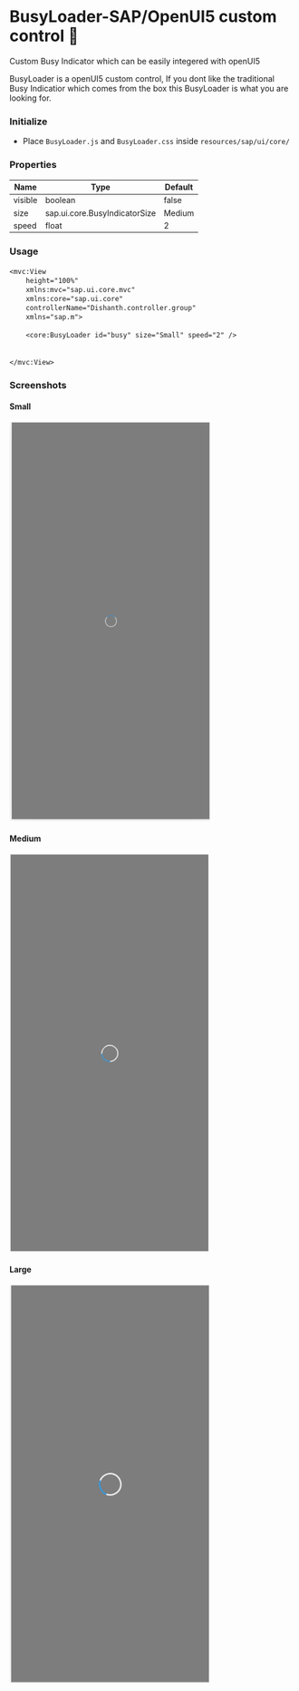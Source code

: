 # BusyLoader-SAP/OpenUI5 custom control 🔵
 Custom Busy Indicator which can be easily integered with openUI5

BusyLoader is a openUI5 custom control, If you dont like the traditional Busy Indicatior which comes from the box this BusyLoader is what you are looking for.

### Initialize
- Place  `BusyLoader.js` and  `BusyLoader.css` inside `resources/sap/ui/core/`

### Properties
|Name|Type|Default|
|----|----|----|
|	visible		|	boolean		|	false	|
|		size	|sap.ui.core.BusyIndicatorSize|Medium|
|	speed	|	float	|	2	|

### Usage
````
<mvc:View
	height="100%"
	xmlns:mvc="sap.ui.core.mvc"
	xmlns:core="sap.ui.core"
	controllerName="Dishanth.controller.group"
	xmlns="sap.m">
	
	<core:BusyLoader id="busy" size="Small" speed="2" />
	
	
</mvc:View>
````

### Screenshots
#### Small
![](screens/small.png?raw=true "Small")

#### Medium
![](screens/medium.png?raw=true "Medium")

#### Large
![](screens/large.png?raw=true "Large")

